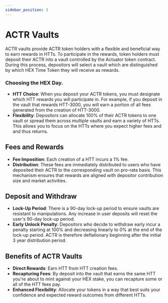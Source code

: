 ```yaml
---
sidebar_position: 3
---
```


# ACTR Vaults

ACTR vaults provide ACTR token holders with a flexible and beneficial way to earn rewards in HTTs. To participate in the rewards, token holders must deposit their ACTR into a vault controlled by the Actuator token contract. During this process, depositors will select a vault which are distinguished by which HEX Time Token they will receive as rewards. 

### Choosing the HEX Day.

- **HTT Choice**: When you deposit your ACTR tokens, you must designate which HTT rewards you will participate in. For example, if you deposit in the vault that rewards HTT-3000, you will earn a portion of all fees generated from the creation of HTT-3000.
- **Flexibility**: Depositors can allocate 100% of their ACTR tokens to one vault or spread them across multiple vaults and earn a variety of HTTs. This allows you to focus on the HTTs where you expect higher fees and and thus returns.

## Fees and Rewards

- **Fee Imposition**: Each creation of a HTT incurs a 1% fee.
- **Distribution**: These fees are immediately distributed to users who have deposited their ACTR to the corresponding vault on pro-rata basis. This mechanism ensures that rewards are aligned with depositor contribution size and market activities.

## Deposit and Withdraw

- **Lock-Up Period**: There is a 90-day lock-up period to ensure vaults are resistant to manipulations. Any increase in user deposits will reset the user's 90-day lock-up period. 
- **Early Unlock Penalty**: Depositors who decide to withdraw early incur a penalty starting at 100% and decreasing linearly to 0% at the end of the lock-up period. ACTR is therefore deflationary beginning after the initial 3 year distribution period.

## Benefits of ACTR Vaults

- **Direct Rewards**: Earn HTT from HTT creation fees. 
- **Recapturing Fees**: By deposit into the vault that earns the same HTT you're about to mint against your HEX stake, you can recapture some or all of the HTT fees pay. 
- **Enhanced Flexibility**: Allocate your tokens in a way that best suits your confidence and expected reward outcomes from different HTTs.

